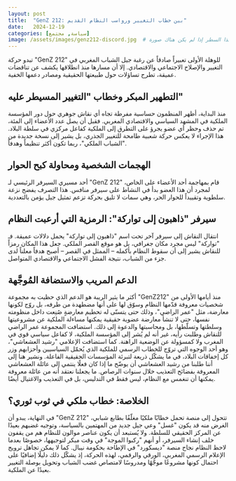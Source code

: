 ```yaml
---
layout: post
title:  "GenZ 212: بين خطاب التغيير ورواسب النظام القديم"
date:   2024-12-19
categories: [سياسة, مجتمع]
image: /assets/images/genz212-discord.jpg  # اختياري - يمكنك حذف هذا السطر إذا لم يكن هناك صورة
---
```


تبدو حركة "GenZ 212" للوهلة الأولى تعبيراً صادقاً عن رغبة جيل الشباب المغربي في التغيير والإصلاح الاجتماعي والاقتصادي. إلا أن مسارها منذ انطلاقها يكشف عن تناقضات عميقة، تطرح تساؤلات حول طبيعتها الحقيقية ومصادر دعمها الخفية.

## التطهير المبكر وخطاب "التغيير المسيطر عليه"

منذ البداية، أظهر المنظمون حساسية مفرطة تجاه أي نقاش جوهري حول دور المؤسسة الملكية في المشهد السياسي والاقتصادي المغربي. فقبل أن يصل عدد الأعضاء إلى المئة، تم حذف وحظر أي عضو يجرؤ على التطرق إلى الملكية كفاعل مركزي في سلطة البلاد. هذا الإجراء لا يعكس حركة شعبية طامحة للتغيير الجذري، بل يشير إلى نسخة جديدة من "الشباب الملكي"، ربما تكون أكثر تنظيماً وهدفاً.

## الهجمات الشخصية ومحاولة كبح الحوار

أحد مسيري السيرفر الرئيسي لـ "GenZ 212" قام بمهاجمة أحد الأعضاء على الخاص، لمجرد أن هذا العضو بدأ في النشاط على سيرفر منافس. هذا التصرف يفضح نزعة سلطوية وتقييداً للحوار الحر، وهي سمات لا تليق بحركة تزعم تمثيل جيل يؤمن بالتعددية.

## سيرفر "ذاهبون إلى تواركة": الرمزية التي أرعبت النظام

انتقال النقاش إلى سيرفر آخر تحت اسم "ذاهبون إلى تواركة" يحمل دلالات عميقة. فـ "تواركة" ليس مجرد مكان جغرافي، بل هو موقع القصر الملكي. جعل هذا المكان رمزاً للنقاش يشير إلى أن سقوط النظام بأكمله – الممثل في القصر – أصبح هدفاً معلناً لدى جزء من الشباب، نتيجة الفشل الاجتماعي والاقتصادي المتواصل.

## الدعم المريب والاستضافة المُوجَّهة

أكثر ما يثير الريبة هو الدعم الذي حظيت به مجموعة "GenZ212" منذ أيامها الأولى من شخصيات معروفة قدّمها النظام وسوّق لها على أنها مضطهدة من طرفه، بل روّج لكونها معارضة، مثل "عمر الراضي"، وذلك حتى يتسنّى له تحطيم معارضةٍ صُنِعت داخل منظومته نفسها، حتى لا تنشأ معارضة عضوية حقيقية يمكنها مساءلة الملكية عن مشروعيتها وسلطتها وتسلّطها، بل ومحاسبتها والدعوة إلى ذلك.
استضافت المجموعة عمر الراضي للنقاش وطلبت رأيه، غير أنه لم يُشر إلى المؤسسة الملكية، لا كفاعل سياسي قوي في المغرب ولا كمسؤولة عن الوضعية الراهنة. كما استضافت الإعلامي "رشيد العشعاشي"، وهو أحد الوجوه التي تروّج للخطاب الرسمي للملكية الذي يُحمّل السياسيين وأحزابهم وزر كل إخفاقات البلاد، في ما يشكّل ذريعة لتبرئة المؤسسات الحقيقية الفاعلة.
ونشير هنا إلى أننا طلبنا من رشيد العشعاشي أن يوضّح ما إذا كان فعلًا ينتمي إلى عائلة العشعاشي المعروفة بفضائح التعذيب خلال سنوات الرصاص. ما يجعلنا نعتقد أنه من عائلة معروفة يمكنها أن تنغمس مع النظام، ليس فقط في التدليس، بل في التعذيب والاغتيال أيضًا.
## الخلاصة: خطاب ملكي في ثوب ثوري؟

في النهاية، يبدو أن "GenZ 212" تتحول إلى منصة تحمل خطابًا ملكيًا مغلّفًا بطابع شبابي، الغرض منه قد يكون "غسل" وعي جيل جديد من المهتمين بالسياسة، وتوجيه غضبهم بعيدًا عن المركز الحقيقي للسلطة. ولا يُستبعد أن يكون عناصر موالون للنظام هم من يقفون خلف إنشاء السيرفر، أو أنهم "ركبوا الموجة" في وقت مبكر لتوجيهها، خصوصًا بعدما لاحظ النظام نجاح منصة "ديسكورد" في الإطاحة بحكومة نيبال. كما لا يمكن تجاهل ترويج الإعلام الرسمي المغربي، الورقي والرقمي، لهذه الحركة، إذ يشكّل ذلك دليلًا إضافيًا على احتمال كونها مشروعًا موجَّهًا ومدروسًا لامتصاص غضب الشباب وتحويل بوصلة التغيير بعيدًا عن الملكية.